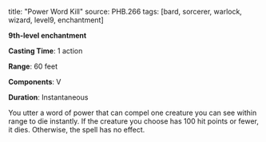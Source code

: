 title: "Power Word Kill"
source: PHB.266
tags: [bard, sorcerer, warlock, wizard, level9, enchantment]

**9th-level enchantment**

**Casting Time**: 1 action

**Range**: 60 feet

**Components**: V

**Duration**: Instantaneous

You utter a word of power that can compel one creature you can see within range to die instantly. If the creature you choose has 100 hit points or fewer, it dies. Otherwise, the spell has no effect.
